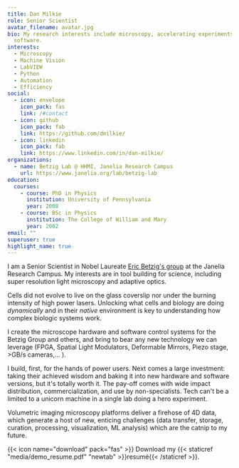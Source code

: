 ```yaml
---
title: Dan Milkie
role: Senior Scientist
avatar_filename: avatar.jpg
bio: My research interests include microscopy, accelerating experiments with
  software.
interests:
  - Microscopy
  - Machine Vision
  - LabVIEW
  - Python
  - Automation
  - Efficiency
social:
  - icon: envelope
    icon_pack: fas
    link: /#contact
  - icon: github
    icon_pack: fab
    link: https://github.com/dmilkie/
  - icon: linkedin
    icon_pack: fab
    link: https://www.linkedin.com/in/dan-milkie/
organizations:
  - name: Betzig Lab @ HHMI, Janelia Research Campus
    url: https://www.janelia.org/lab/betzig-lab
education:
  courses:
    - course: PhD in Physics
      institution: University of Pennsylvania
      year: 2008
    - course: BSc in Physics
      institution: The College of William and Mary
      year: 2002
email: ""
superuser: true
highlight_name: true
---
```

I am a Senior Scientist in Nobel Laureate [Eric Betzig's group](https://www.janelia.org/lab/betzig-lab) at the Janelia Research Campus.  My interests are in tool building for science, including super resolution light microscopy and adaptive optics.

Cells did not evolve to live on the glass coverslip nor under the burning intensity of high power lasers. Unlocking what cells and biology are doing *dynamically* and in their *native* environment is key to understanding how complex biologic systems work.  

I create the microscope hardware and software control systems for the Betzig Group and others, and bring to bear any new technology we can leverage (FPGA, Spatial Light Modulators, Deformable Mirrors, Piezo stage, >GB/s cameras,... ).  

I build, first, for the hands of power users. Next comes a large investment: taking their achieved wisdom and baking it into new hardware and software versions, but it's totally worth it.  The pay-off comes with wide impact distribution, commercialization, and use by non-specialists.  Tech can't be a limited to a unicorn machine in a single lab doing a hero experiment.

Volumetric imaging microscopy platforms deliver a firehose of 4D data, which generate a host of new, enticing challenges (data transfer, storage, curation, processing, visualization, ML analysis) which are the catnip to my future.

{{< icon name="download" pack="fas" >}} Download my {{< staticref "media/demo_resume.pdf" "newtab" >}}resumé{{< /staticref >}}.
